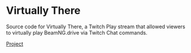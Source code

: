 # Virtually There
Source code for Virtually There, a Twitch Play stream that allowed viewers to virtually play BeamNG.drive via Twitch Chat commands.

[Project](https://www.social-sin.com/virtually-there)
